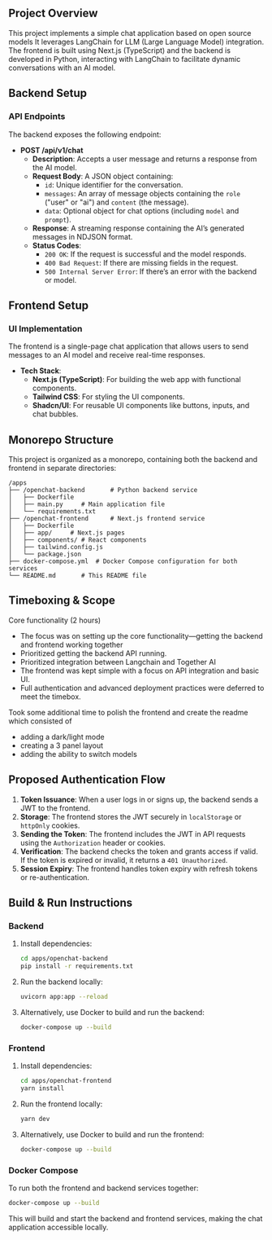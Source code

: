 ## Project Overview

This project implements a simple chat application based on open source models
It leverages LangChain for LLM (Large Language Model) integration. The frontend is built using Next.js (TypeScript) and the backend is developed in Python, interacting with LangChain to facilitate dynamic conversations with an AI model.

## Backend Setup

### API Endpoints

The backend exposes the following endpoint:

- **POST /api/v1/chat**
  - **Description**: Accepts a user message and returns a response from the AI model.
  - **Request Body**: A JSON object containing:
    - `id`: Unique identifier for the conversation.
    - `messages`: An array of message objects containing the `role` ("user" or "ai") and `content` (the message).
    - `data`: Optional object for chat options (including `model` and `prompt`).
  - **Response**: A streaming response containing the AI’s generated messages in NDJSON format.
  - **Status Codes**:
    - `200 OK`: If the request is successful and the model responds.
    - `400 Bad Request`: If there are missing fields in the request.
    - `500 Internal Server Error`: If there’s an error with the backend or model.

## Frontend Setup

### UI Implementation

The frontend is a single-page chat application that allows users to send messages to an AI model and receive real-time responses.

- **Tech Stack**:
  - **Next.js (TypeScript)**: For building the web app with functional components.
  - **Tailwind CSS**: For styling the UI components.
  - **Shadcn/UI**: For reusable UI components like buttons, inputs, and chat bubbles.

## Monorepo Structure

This project is organized as a monorepo, containing both the backend and frontend in separate directories:

```
/apps
├── /openchat-backend       # Python backend service
│   ├── Dockerfile
│   ├── main.py     # Main application file
│   └── requirements.txt
├── /openchat-frontend      # Next.js frontend service
│   ├── Dockerfile
│   ├── app/     # Next.js pages
│   ├── components/ # React components
│   ├── tailwind.config.js
│   └── package.json
├── docker-compose.yml  # Docker Compose configuration for both services
└── README.md       # This README file
```

## Timeboxing & Scope

Core functionality (2 hours)
- The focus was on setting up the core functionality—getting the backend and frontend working together
- Prioritized getting the backend API running.
- Prioritized integration between Langchain and Together AI
- The frontend was kept simple with a focus on API integration and basic UI.
- Full authentication and advanced deployment practices were deferred to meet the timebox.

Took some additional time to polish the frontend and create the readme which consisted of
- adding a dark/light mode
- creating a 3 panel layout
- adding the ability to switch models

## Proposed Authentication Flow
1. **Token Issuance**: When a user logs in or signs up, the backend sends a JWT to the frontend.
2. **Storage**: The frontend stores the JWT securely in `localStorage` or `httpOnly` cookies.
3. **Sending the Token**: The frontend includes the JWT in API requests using the `Authorization` header or cookies.
4. **Verification**: The backend checks the token and grants access if valid. If the token is expired or invalid, it returns a `401 Unauthorized`.
5. **Session Expiry**: The frontend handles token expiry with refresh tokens or re-authentication.

## Build & Run Instructions

### Backend

1. Install dependencies:
   ```bash
   cd apps/openchat-backend
   pip install -r requirements.txt
   ```

2. Run the backend locally:
   ```bash
   uvicorn app:app --reload
   ```

3. Alternatively, use Docker to build and run the backend:
   ```bash
   docker-compose up --build
   ```

### Frontend

1. Install dependencies:
   ```bash
   cd apps/openchat-frontend
   yarn install
   ```

2. Run the frontend locally:
   ```bash
   yarn dev
   ```

3. Alternatively, use Docker to build and run the frontend:
   ```bash
   docker-compose up --build
   ```

### Docker Compose

To run both the frontend and backend services together:

```bash
docker-compose up --build
```

This will build and start the backend and frontend services, making the chat application accessible locally.